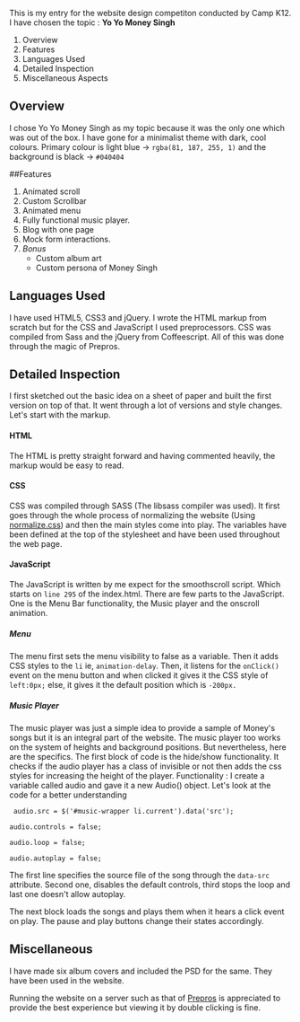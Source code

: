  This is my entry for the website design competiton conducted by Camp K12.
 I have chosen the topic : __Yo Yo Money Singh__
 
 1. Overview
 2. Features
 3. Languages Used
 4. Detailed Inspection
 5. Miscellaneous Aspects
 
 ## Overview
I chose Yo Yo Money Singh as my topic because it was the only one which was out of the box. I have gone for a minimalist theme with dark, cool colours. Primary colour is light blue -> `rgba(81, 187, 255, 1)` and the background is black -> `#040404`

##Features
1. Animated scroll
2. Custom Scrollbar
3. Animated menu
4. Fully functional music player.
5. Blog with one page
6. Mock form interactions.
7. *Bonus*
	* Custom album art
	* Custom persona of Money Singh 

 ## Languages Used
 I have used HTML5, CSS3 and jQuery. I wrote the HTML markup from scratch but for the CSS and JavaScript I used preprocessors. CSS was compiled from Sass and the jQuery from Coffeescript.
 All of this was done through the magic of Prepros.

 ## Detailed Inspection
I first sketched out the basic idea on a sheet of paper and built the first version on top of that. It went through a lot of versions and style changes. Let's start with the markup.

 #### HTML
 The HTML is pretty straight forward and having commented heavily, the markup would be easy to read.

 #### CSS
 CSS was compiled through SASS (The libsass compiler was used). It first goes through the whole process of normalizing the website (Using [normalize.css](http://necolas.github.io/normalize.css/)) and then the main styles come into play. The variables have been defined at the top of the stylesheet and have been used throughout the web page. 

 #### JavaScript
 The JavaScript is written by me expect for the smoothscroll script. Which starts on `line 295` of the index.html.
 There are few parts to the JavaScript.
 One is the Menu Bar functionality, the Music player and the onscroll animation.
 ##### Menu
 The menu first sets the menu visibility to false as a variable. Then it adds CSS styles to the `li` ie, `animation-delay`.
 Then, it listens for the `onClick()` event on the menu button and when clicked it gives it the CSS style of `left:0px;` else, it gives it the default position which is `-200px.`
 ##### Music Player
 The music player was just a simple idea to provide a sample of Money's songs but it is an integral part of the website.
 The music player too works on the system of heights and background positions. But nevertheless, here are the specifics.
 The first block of code is the hide/show functionality. It checks if the audio player has a class of invisible or not then adds the css styles for increasing the height of the player.
 Functionality : I create a variable called audio and gave it a new Audio() object.
 Let's look at the code for a better understanding

 ` audio.src = $('#music-wrapper li.current').data('src');`

 `audio.controls = false;`

 `audio.loop = false;`

 `audio.autoplay = false;`

 The first line specifies the source file of the song through the `data-src` attribute. Second one, disables the default controls, third stops the loop and last one doesn't allow autoplay.

 The next block loads the songs and plays them when it hears a click event on play.
 The pause and play buttons change their states accordingly.


 ## Miscellaneous
 I have made six album covers and included the PSD for the same.
 They have been used in the website.

 Running the website on a server such as that of [Prepros](http://www.alphapixels.com/prepros) is appreciated to provide the best experience but viewing it by double clicking is fine. 

